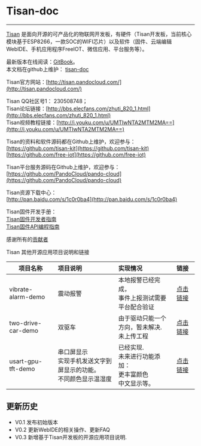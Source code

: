 # Tisan-doc  
*** 
  
[Tisan](http://tisan.pandocloud.com/) 是面向开源的可产品化的物联网开发板，有硬件（Tisan开发板，当前核心模块基于ESP8266，一款SOC的WIFI芯片）以及软件（固件、云端编辑WebIDE、手机应用程序FreeIOT、微信应用、平台服务等）。  

最新版本在线阅读：[GitBook](https://www.gitbook.com/book/sw0813/tisan-doc/details)。  
本文档在github上维护：
[tisan-doc](https://github.com/tisan-kit/tisan-doc)  

Tisan官方网站：[http://tisan.pandocloud.com/](http://tisan.pandocloud.com/)   

Tisan QQ社区号1： 230508748；       
Tisan论坛链接：[http://bbs.elecfans.com/zhuti_820_1.html](http://bbs.elecfans.com/zhuti_820_1.html)  
Tisan视频教程链接：[http://i.youku.com/u/UMTIwNTA2MTM2MA==](http://i.youku.com/u/UMTIwNTA2MTM2MA==)  


Tisan的资料和软件源码都在Github上维护，欢迎参与：  
[https://github.com/tisan-kit](https://github.com/tisan-kit)  
[https://github.com/free-iot](https://github.com/free-iot)  

Tisan平台服务源码在Github上维护，欢迎参与：  
[https://github.com/PandoCloud/pando-cloud](https://github.com/PandoCloud/pando-cloud)  

Tisan资源下载中心：  
[http://pan.baidu.com/s/1c0r0ba4](http://pan.baidu.com/s/1c0r0ba4)  

Tisan固件开发手册：  
[Tisan固件开发者指南](https://www.gitbook.com/book/sw0813/tisan-firmware-developer-guide/details)  
[Tisan固件API编程指南](https://www.gitbook.com/book/sw0813/tisan-firmware-api-programming-guide/details)  
 



感谢所有的[贡献者](https://github.com/orgs/tisan-kit/people)  


Tisan 其他开源应用项目说明和链接  

| 项目名称  | 项目说明     |   实现情况    | 链接                       |    
| -------- |:--------------|:-----------|:-------------------------|    
| vibrate-alarm-demo  | 震动报警 | 本地报警已经完成，<br/>事件上报测试需要平台配合验证  |[点击链接](https://github.com/tisan-kit/vibrate-alarm-demo) |  
| two-drive-car-demo  | 双驱车   | 由于驱动只能一个方向，暂未解决.<br/> 未上传工程 | [点击链接](https://github.com/tisan-kit/two-drive-car-demo) |  
| usart-gpu-tft-demo  | 串口屏显示<br/> 实现手机发送文字到屏显示的功能。<br/>不同颜色显示温湿度 | 已经实现.<br/> 未来进行功能添加：<br/>更丰富颜色<br/>中文显示等。  | [点击链接](https://github.com/tisan-kit/usart-gpu-tft-demo) |



## 更新历史  
* V0.1 发布初始版本  
* V0.2 更新WebIDE的相关操作、更新FAQ  
* V0.3 新增基于Tisan开发板的开源应用项目说明.



